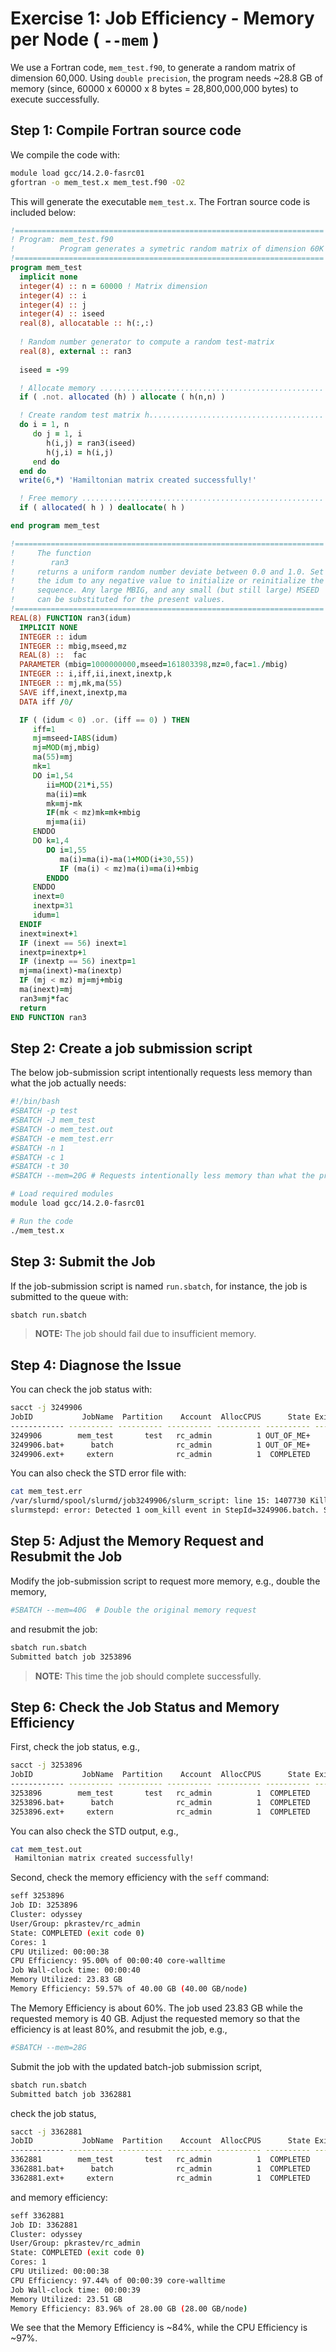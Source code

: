 

# Exercise 1: Job Efficiency - Memory per Node ( `--mem` )

We use a Fortran code, `mem_test.f90`, to generate a random matrix of dimension 60,000. 
Using `double precision`, the program needs ~28.8 GB of memory (since, 
60000 x 60000 x 8 bytes = 28,800,000,000 bytes)  to execute successfully. 

## Step 1: Compile Fortran source code
We compile the code with:

```bash
module load gcc/14.2.0-fasrc01
gfortran -o mem_test.x mem_test.f90 -O2
```

This will generate the executable `mem_test.x`. The Fortran source code is included 
below:

```fortran
!=====================================================================
! Program: mem_test.f90
!          Program generates a symetric random matrix of dimension 60K
!=====================================================================
program mem_test
  implicit none
  integer(4) :: n = 60000 ! Matrix dimension
  integer(4) :: i
  integer(4) :: j
  integer(4) :: iseed
  real(8), allocatable :: h(:,:)
  
  ! Random number generator to compute a random test-matrix
  real(8), external :: ran3
  
  iseed = -99

  ! Allocate memory ..................................................
  if ( .not. allocated (h) ) allocate ( h(n,n) )

  ! Create random test matrix h.......................................
  do i = 1, n
     do j = 1, i
        h(i,j) = ran3(iseed)
        h(j,i) = h(i,j)
     end do
  end do
  write(6,*) 'Hamiltonian matrix created successfully!'

  ! Free memory ......................................................
  if ( allocated( h ) ) deallocate( h )

end program mem_test

!=====================================================================
!     The function
!        ran3
!     returns a uniform random number deviate between 0.0 and 1.0. Set
!     the idum to any negative value to initialize or reinitialize the
!     sequence. Any large MBIG, and any small (but still large) MSEED
!     can be substituted for the present values.
!=====================================================================
REAL(8) FUNCTION ran3(idum)
  IMPLICIT NONE
  INTEGER :: idum
  INTEGER :: mbig,mseed,mz
  REAL(8) ::  fac
  PARAMETER (mbig=1000000000,mseed=161803398,mz=0,fac=1./mbig)
  INTEGER :: i,iff,ii,inext,inextp,k
  INTEGER :: mj,mk,ma(55)
  SAVE iff,inext,inextp,ma
  DATA iff /0/

  IF ( (idum < 0) .or. (iff == 0) ) THEN
     iff=1
     mj=mseed-IABS(idum)
     mj=MOD(mj,mbig)
     ma(55)=mj
     mk=1
     DO i=1,54
        ii=MOD(21*i,55)
        ma(ii)=mk
        mk=mj-mk
        IF(mk < mz)mk=mk+mbig
        mj=ma(ii)
     ENDDO
     DO k=1,4
        DO i=1,55
           ma(i)=ma(i)-ma(1+MOD(i+30,55))
           IF (ma(i) < mz)ma(i)=ma(i)+mbig
        ENDDO
     ENDDO
     inext=0
     inextp=31
     idum=1
  ENDIF
  inext=inext+1
  IF (inext == 56) inext=1
  inextp=inextp+1
  IF (inextp == 56) inextp=1
  mj=ma(inext)-ma(inextp)
  IF (mj < mz) mj=mj+mbig
  ma(inext)=mj
  ran3=mj*fac
  return
END FUNCTION ran3
```

## Step 2: Create a job submission  script

The below job-submission script intentionally requests less memory than what the job
actually needs:

```bash
#!/bin/bash
#SBATCH -p test
#SBATCH -J mem_test
#SBATCH -o mem_test.out
#SBATCH -e mem_test.err
#SBATCH -n 1
#SBATCH -c 1
#SBATCH -t 30
#SBATCH --mem=20G # Requests intentionally less memory than what the program needs

# Load required modules
module load gcc/14.2.0-fasrc01

# Run the code
./mem_test.x
```

## Step 3: Submit the Job

If the job-submission script is named `run.sbatch`, for instance, the job is submitted
to the queue with:

```bash
sbatch run.sbatch
```
>**NOTE:** The job should fail due to insufficient memory. 

## Step 4: Diagnose the Issue

You can check the job status with:

```bash
sacct -j 3249906
JobID           JobName  Partition    Account  AllocCPUS      State ExitCode 
------------ ---------- ---------- ---------- ---------- ---------- -------- 
3249906        mem_test       test   rc_admin          1 OUT_OF_ME+    0:125 
3249906.bat+      batch              rc_admin          1 OUT_OF_ME+    0:125 
3249906.ext+     extern              rc_admin          1  COMPLETED      0:0
```

You can also check the STD error file with:

```bash
cat mem_test.err 
/var/slurmd/spool/slurmd/job3249906/slurm_script: line 15: 1407730 Killed                  ./mem_test.x
slurmstepd: error: Detected 1 oom_kill event in StepId=3249906.batch. Some of the step tasks have been OOM Killed.
```

## Step 5: Adjust the Memory Request and Resubmit the Job

Modify the job-submission script to request more memory, e.g., double the memory,

```bash
#SBATCH --mem=40G  # Double the original memory request 
```

and resubmit the job:

```bash
sbatch run.sbatch
Submitted batch job 3253896
```

>**NOTE:** This time the job should complete successfully.

## Step 6: Check the Job Status and Memory Efficiency

First, check the job status, e.g.,
```bash
sacct -j 3253896
JobID           JobName  Partition    Account  AllocCPUS      State ExitCode 
------------ ---------- ---------- ---------- ---------- ---------- -------- 
3253896        mem_test       test   rc_admin          1  COMPLETED      0:0 
3253896.bat+      batch              rc_admin          1  COMPLETED      0:0 
3253896.ext+     extern              rc_admin          1  COMPLETED      0:0
```
You can also check the STD output, e.g.,

```bash
cat mem_test.out 
 Hamiltonian matrix created successfully!
```

Second, check the memory efficiency with the `seff` command:

```bash
seff 3253896
Job ID: 3253896
Cluster: odyssey
User/Group: pkrastev/rc_admin
State: COMPLETED (exit code 0)
Cores: 1
CPU Utilized: 00:00:38
CPU Efficiency: 95.00% of 00:00:40 core-walltime
Job Wall-clock time: 00:00:40
Memory Utilized: 23.83 GB
Memory Efficiency: 59.57% of 40.00 GB (40.00 GB/node)
```

The Memory Efficiency is about 60%. The job used 23.83 GB while the requested memory 
is 40 GB. Adjust the requested memory so that the efficiency
is at least 80%, and resubmit the job, e.g.,

```bash
#SBATCH --mem=28G
```

Submit the job with the updated batch-job submission script,

```bash
sbatch run.sbatch
Submitted batch job 3362881
```

check the job status,

```bash
sacct -j 3362881
JobID           JobName  Partition    Account  AllocCPUS      State ExitCode 
------------ ---------- ---------- ---------- ---------- ---------- -------- 
3362881        mem_test       test   rc_admin          1  COMPLETED      0:0 
3362881.bat+      batch              rc_admin          1  COMPLETED      0:0 
3362881.ext+     extern              rc_admin          1  COMPLETED      0:0 
```

and memory efficiency:

```bash
seff 3362881
Job ID: 3362881
Cluster: odyssey
User/Group: pkrastev/rc_admin
State: COMPLETED (exit code 0)
Cores: 1
CPU Utilized: 00:00:38
CPU Efficiency: 97.44% of 00:00:39 core-walltime
Job Wall-clock time: 00:00:39
Memory Utilized: 23.51 GB
Memory Efficiency: 83.96% of 28.00 GB (28.00 GB/node)
```

We see that the Memory Efficiency is ~84%, while the CPU Efficiency is ~97%.
